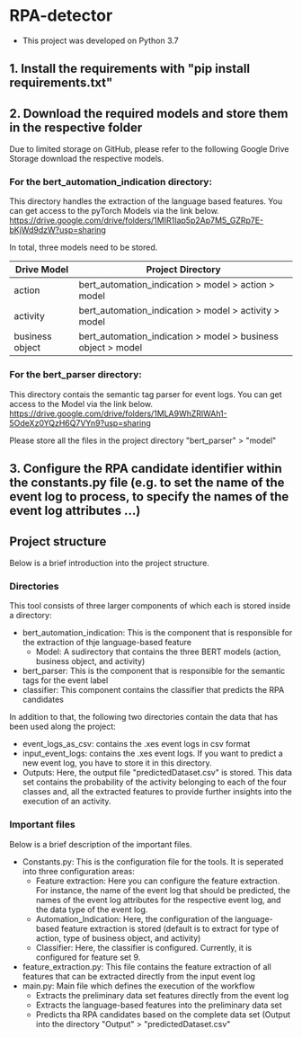 # RPA-detector
- This project was developed on Python 3.7

## 1. Install the requirements with "pip install requirements.txt"

## 2. Download the required models and store them in the respective folder
Due to limited storage on GitHub, please refer to the following Google Drive Storage download the respective models.

### For the bert_automation_indication directory:
This directory handles the extraction of the language based features. You can get access to the pyTorch Models via the link below.
https://drive.google.com/drive/folders/1MIR1Iap5p2Ap7M5_GZRp7E-bKjWd9dzW?usp=sharing

In total, three models need to be stored.

| Drive Model     | Project Directory                                            |
|-----------------|--------------------------------------------------------------|
| action          | bert_automation_indication > model > action > model          |
| activity        | bert_automation_indication > model > activity > model        |
| business object | bert_automation_indication > model > business object > model |

### For the bert_parser directory:
This directory contais the semantic tag parser for event logs. You can get access to the Model via the link below.
https://drive.google.com/drive/folders/1MLA9WhZRlWAh1-5OdeXz0YQzH6Q7VYn9?usp=sharing

Please store all the files in the project directory "bert_parser" > "model"

## 3. Configure the RPA candidate identifier within the constants.py file (e.g. to set the name of the event log to process, to specify the names of the event log attributes ...)

## Project structure
Below is a brief introduction into the project structure.

### Directories
This tool consists of three larger components of which each is stored inside a directory:

- bert_automation_indication: This is the component that is responsible for the extraction of thje language-based feature
  - Model: A sudirectory that contains the three BERT models (action, business object, and activity)
- bert_parser: This is the component that is responsible for the semantic tags for the event label
- classifier: This component contains the classifier that predicts the RPA candidates

In addition to that, the following two directories contain the data that has been used along the project:

- event_logs_as_csv: contains the .xes event logs in csv format
- input_event_logs: contains the .xes event logs. If you want to predict a new event log, you have to store it in this directory.
- Outputs: Here, the output file "predictedDataset.csv" is stored. This data set contains the probability of the activity belonging to each of the four classes and, all the extracted features to provide further insights into the execution of an activity.

### Important files
Below is a brief description of the important files.

- Constants.py: This is the configuration file for the tools. It is seperated into three configuration areas:
  - Feature extraction: Here you can configure the feature extraction. For instance, the name of the event log that should be predicted, the names of the event log attributes for the respective event log, and the data type of the event log.
  - Automation_Indication: Here, the configuration of the language-based feature extraction is stored (default is to extract for type of action, type of business object, and activity)
  - Classifier: Here, the classifier is configured. Currently, it is configured for feature set 9.
- feature_extraction.py: This file contains the feature extraction of all features that can be extracted directly from the input event log
- main.py: Main file which defines the execution of the workflow
  - Extracts the preliminary data set features directly from the event log
  - Extracts the language-based features into the preliminary data set
  - Predicts tha RPA candidates based on the complete data set (Output into the directory "Output" > "predictedDataset.csv"
